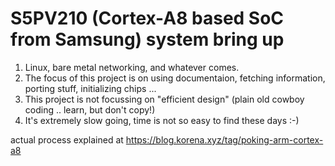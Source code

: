 # S5PV210 (Cortex-A8 based SoC from Samsung) system bring up
1. Linux, bare metal networking, and whatever comes.
2. The focus of this project is on using documentaion, fetching information, porting stuff, initializing chips ...
3. This project is not focussing on "efficient design" (plain old cowboy coding .. learn, but don't copy!)
4. It's extremely slow going, time is not so easy to find these days :-)

actual process explained at https://blog.korena.xyz/tag/poking-arm-cortex-a8

